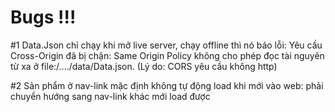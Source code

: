 # Bugs !!!
#1 Data.Json chỉ chạy khi mở live server, chạy offline thì nó báo lỗi: Yêu cầu Cross-Origin đã bị chặn: Same Origin Policy không cho phép đọc tài nguyên từ xa ở file:/..../data/Data.json. (Lý do: CORS yêu cầu không http)

#2 Sản phẩm ở nav-link mặc định không tự động load khi mới vào web: phải chuyển hướng sang nav-link khác mới load được
